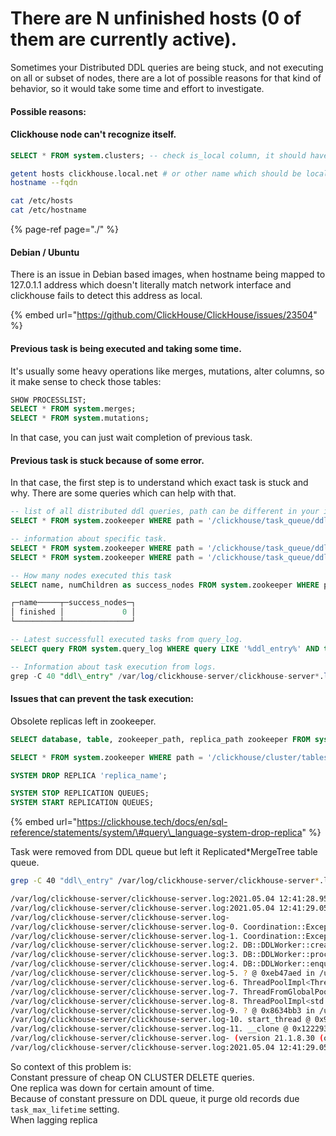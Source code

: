 # There are N unfinished hosts \(0 of them are currently active\).

Sometimes your Distributed DDL queries are being stuck, and not executing on all or subset of nodes, there are a lot of possible reasons for that kind of behavior, so it would take some time and effort to investigate.

#### Possible reasons:

#### Clickhouse node can't recognize itself.

```sql
SELECT * FROM system.clusters; -- check is_local column, it should have 1 for itself
```

```bash
getent hosts clickhouse.local.net # or other name which should be local
hostname --fqdn

cat /etc/hosts
cat /etc/hostname
```

{% page-ref page="./" %}

#### Debian / Ubuntu

There is an issue in Debian based images, when hostname being mapped to 127.0.1.1 address which doesn't literally match network interface and clickhouse fails to detect this address as local.

{% embed url="https://github.com/ClickHouse/ClickHouse/issues/23504" %}

#### Previous task is being executed and taking some time.

It's usually some heavy operations like merges, mutations, alter columns, so it make sense to check those tables:

```sql
SHOW PROCESSLIST;
SELECT * FROM system.merges;
SELECT * FROM system.mutations;
```

In that case, you can just wait completion of previous task.

#### Previous task is stuck because of some error.

In that case, the first step is to understand which exact task is stuck and why. There are some queries which can help with that.

```sql
-- list of all distributed ddl queries, path can be different in your installation
SELECT * FROM system.zookeeper WHERE path = '/clickhouse/task_queue/ddl/';

-- information about specific task.
SELECT * FROM system.zookeeper WHERE path = '/clickhouse/task_queue/ddl/query-0000001000/';
SELECT * FROM system.zookeeper WHERE path = '/clickhouse/task_queue/ddl/' AND name = 'query-0000001000';

-- How many nodes executed this task
SELECT name, numChildren as success_nodes FROM system.zookeeper WHERE path = '/clickhouse/task_queue/ddl/query-0000001000/' AND name = 'finished';

┌─name─────┬─success_nodes─┐
│ finished │             0 │
└──────────┴───────────────┘

-- Latest successfull executed tasks from query_log.
SELECT query FROM system.query_log WHERE query LIKE '%ddl_entry%' AND type = 2 ORDER BY event_time DESC LIMIT 5;

-- Information about task execution from logs.
grep -C 40 "ddl\_entry" /var/log/clickhouse-server/clickhouse-server*.log
```

#### Issues that can prevent the task execution:

Obsolete replicas left in zookeeper.

```sql
SELECT database, table, zookeeper_path, replica_path zookeeper FROM system.replicas WHERE total_replicas != active_replicas;

SELECT * FROM system.zookeeper WHERE path = '/clickhouse/cluster/tables/01/database/table/replicas';

SYSTEM DROP REPLICA 'replica_name';

SYSTEM STOP REPLICATION QUEUES;
SYSTEM START REPLICATION QUEUES;
```

{% embed url="https://clickhouse.tech/docs/en/sql-reference/statements/system/\#query\_language-system-drop-replica" %}

 Task were removed from DDL queue but left it Replicated\*MergeTree table queue.

```bash
grep -C 40 "ddl\_entry" /var/log/clickhouse-server/clickhouse-server*.log

/var/log/clickhouse-server/clickhouse-server.log:2021.05.04 12:41:28.956888 [ 599 ] {} <Debug> DDLWorker: Processing task query-0000211211 (ALTER TABLE db.table_local ON CLUSTER `all-replicated` DELETE WHERE id = 1)
/var/log/clickhouse-server/clickhouse-server.log:2021.05.04 12:41:29.053555 [ 599 ] {} <Error> DDLWorker: ZooKeeper error: Code: 999, e.displayText() = Coordination::Exception: No node, Stack trace (when copying this message, always include the lines below):
/var/log/clickhouse-server/clickhouse-server.log-
/var/log/clickhouse-server/clickhouse-server.log-0. Coordination::Exception::Exception(std::__1::basic_string<char, std::__1::char_traits<char>, std::__1::allocator<char> > const&, Coordination::Error, int) @ 0xfb2f6b3 in /usr/bin/clickhouse
/var/log/clickhouse-server/clickhouse-server.log-1. Coordination::Exception::Exception(Coordination::Error) @ 0xfb2fb56 in /usr/bin/clickhouse
/var/log/clickhouse-server/clickhouse-server.log:2. DB::DDLWorker::createStatusDirs(std::__1::basic_string<char, std::__1::char_traits<char>, std::__1::allocator<char> > const&, std::__1::shared_ptr<zkutil::ZooKeeper> const&) @ 0xeb3127a in /usr/bin/clickhouse
/var/log/clickhouse-server/clickhouse-server.log:3. DB::DDLWorker::processTask(DB::DDLTask&) @ 0xeb36c96 in /usr/bin/clickhouse
/var/log/clickhouse-server/clickhouse-server.log:4. DB::DDLWorker::enqueueTask(std::__1::unique_ptr<DB::DDLTask, std::__1::default_delete<DB::DDLTask> >) @ 0xeb35f22 in /usr/bin/clickhouse
/var/log/clickhouse-server/clickhouse-server.log-5. ? @ 0xeb47aed in /usr/bin/clickhouse
/var/log/clickhouse-server/clickhouse-server.log-6. ThreadPoolImpl<ThreadFromGlobalPool>::worker(std::__1::__list_iterator<ThreadFromGlobalPool, void*>) @ 0x8633bcd in /usr/bin/clickhouse
/var/log/clickhouse-server/clickhouse-server.log-7. ThreadFromGlobalPool::ThreadFromGlobalPool<void ThreadPoolImpl<ThreadFromGlobalPool>::scheduleImpl<void>(std::__1::function<void ()>, int, std::__1::optional<unsigned long>)::'lambda1'()>(void&&, void ThreadPoolImpl<ThreadFromGlobalPool>::scheduleImpl<void>(std::__1::function<void ()>, int, std::__1::optional<unsigned long>)::'lambda1'()&&...)::'lambda'()::operator()() @ 0x863612f in /usr/bin/clickhouse
/var/log/clickhouse-server/clickhouse-server.log-8. ThreadPoolImpl<std::__1::thread>::worker(std::__1::__list_iterator<std::__1::thread, void*>) @ 0x8630ffd in /usr/bin/clickhouse
/var/log/clickhouse-server/clickhouse-server.log-9. ? @ 0x8634bb3 in /usr/bin/clickhouse
/var/log/clickhouse-server/clickhouse-server.log-10. start_thread @ 0x9609 in /usr/lib/x86_64-linux-gnu/libpthread-2.31.so
/var/log/clickhouse-server/clickhouse-server.log-11. __clone @ 0x122293 in /usr/lib/x86_64-linux-gnu/libc-2.31.so
/var/log/clickhouse-server/clickhouse-server.log- (version 21.1.8.30 (official build))
/var/log/clickhouse-server/clickhouse-server.log:2021.05.04 12:41:29.053951 [ 599 ] {} <Debug> DDLWorker: Processing task query-0000211211 (ALTER TABLE db.table_local ON CLUSTER `all-replicated` DELETE WHERE id = 1)
```

So context of this problem is:  
Constant pressure of cheap ON CLUSTER DELETE queries.  
One replica was down for certain amount of time.  
Because of constant pressure on DDL queue, it purge old records due `task_max_lifetime` setting.  
When lagging replica 

